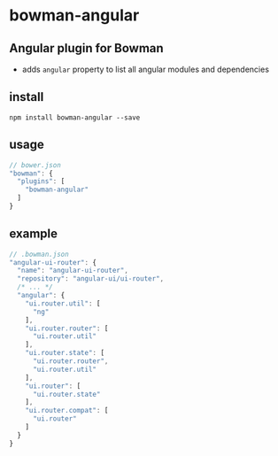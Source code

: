 # bowman-angular

## Angular plugin for Bowman

- adds `angular` property to list all angular modules and dependencies

## install

`npm install bowman-angular --save`

## usage

```javascript
// bower.json
"bowman": {
  "plugins": [
    "bowman-angular"
  ]
}
```

## example

```javascript
// .bowman.json
"angular-ui-router": {
  "name": "angular-ui-router",
  "repository": "angular-ui/ui-router",
  /* ... */
  "angular": {
    "ui.router.util": [
      "ng"
    ],
    "ui.router.router": [
      "ui.router.util"
    ],
    "ui.router.state": [
      "ui.router.router",
      "ui.router.util"
    ],
    "ui.router": [
      "ui.router.state"
    ],
    "ui.router.compat": [
      "ui.router"
    ]
  }
}
```
